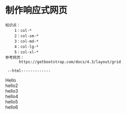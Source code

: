 # 制作响应式网页
    知识点：
        1：col-*
        2：col-sm-*
        3：col-md-*
        4：col-lg-*
        5：col-xl-*
    参考网页：
          https://getbootstrap.com/docs/4.3/layout/grid

     --html-------------

  <div class="row mb-3">
      <div class="col-6 bg-success">Hello</div>
  </div>
  <div class="row mb-3">
      <div class="col-xl-12 col-lg-10 col-md-8 col-sm-4 col-6 bg-warning">hello2</div>
  </div>
  <div class="row">
      <div class="col-12 col-md-6 bg-danger">hello3</div>
      <div class="col-12 col-md-6 bg-primary">hello4</div>
  </div>
  <div class="row">
      <div class="col-12 col-md-6 bg-danger">hello5</div>
      <div class="d-none d-md-block col-md-6 bg-primary">hello6</div>
  </div>